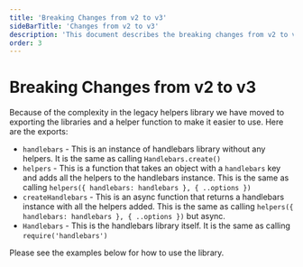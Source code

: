 ```yaml
---
title: 'Breaking Changes from v2 to v3'
sideBarTitle: 'Changes from v2 to v3'
description: 'This document describes the breaking changes from v2 to v3 of the jaredwray/fumanchu library.'
order: 3
---
```


# Breaking Changes from v2 to v3

Because of the complexity in the legacy helpers library we have moved to exporting the libraries and a helper function to make it easier to use. Here are the exports:

- `handlebars` - This is an instance of handlebars library without any helpers. It is the same as calling `Handlebars.create()`
- `helpers` - This is a function that takes an object with a `handlebars` key and adds all the helpers to the handlebars instance. This is the same as calling `helpers({ handlebars: handlebars }, { ..options })`
- `createHandlebars` - This is an async function that returns a handlebars instance with all the helpers added. This is the same as calling `helpers({ handlebars: handlebars }, { ..options })` but async.
- `Handlebars` - This is the handlebars library itself. It is the same as calling `require('handlebars')`

Please see the examples below for how to use the library.